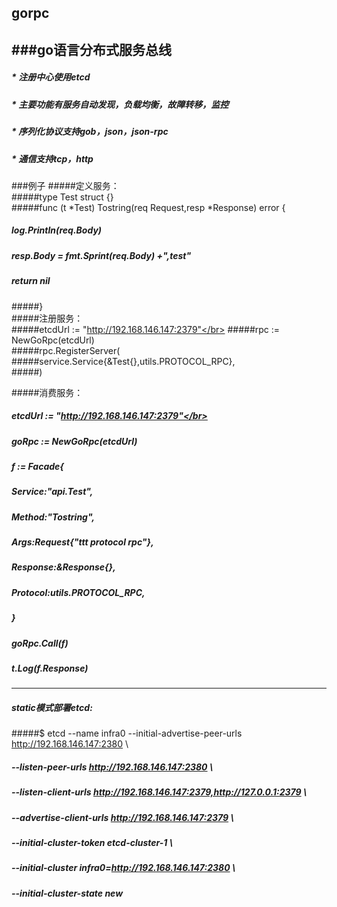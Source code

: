 ##  gorpc
###go语言分布式服务总线
----------------------------------------------------------------------------------------------------------------------------------------
##### * 注册中心使用etcd</br>
##### * 主要功能有服务自动发现，负载均衡，故障转移，监控</br>
##### * 序列化协议支持gob，json，json-rpc</br>
##### * 通信支持tcp，http</br>

###例子
#####定义服务：</br>
#####type Test struct {} </br>
#####func (t *Test) Tostring(req Request,resp *Response)  error {</br>
#####	log.Println(req.Body)</br>
#####	resp.Body = fmt.Sprint(req.Body) +",test"</br>
#####	return nil</br>
#####}</br>
#####注册服务：</br>
#####etcdUrl := "http://192.168.146.147:2379"</br>
#####rpc := NewGoRpc(etcdUrl)</br>
#####rpc.RegisterServer(</br>
#####service.Service{&Test{},utils.PROTOCOL_RPC},</br>
#####)</br>

#####消费服务：</br>
#####   etcdUrl := "http://192.168.146.147:2379"</br>
#####	goRpc := NewGoRpc(etcdUrl)</br>
#####	f := Facade{</br>
#####		Service:"api.Test",</br>
#####		Method:"Tostring",</br>
#####		Args:Request{"ttt protocol rpc"},</br>
#####		Response:&Response{},</br>
#####		Protocol:utils.PROTOCOL_RPC,</br>
#####	}</br>
#####	goRpc.Call(f)</br>
#####	t.Log(f.Response)</br>

------------------------------------------------------------------------------------------------------------------------------------------
##### static模式部署etcd:
#####$ etcd --name infra0 --initial-advertise-peer-urls http://192.168.146.147:2380 \
#####  --listen-peer-urls http://192.168.146.147:2380 \
#####  --listen-client-urls http://192.168.146.147:2379,http://127.0.0.1:2379 \
#####  --advertise-client-urls http://192.168.146.147:2379 \
#####  --initial-cluster-token etcd-cluster-1 \
#####  --initial-cluster infra0=http://192.168.146.147:2380 \
#####  --initial-cluster-state new
